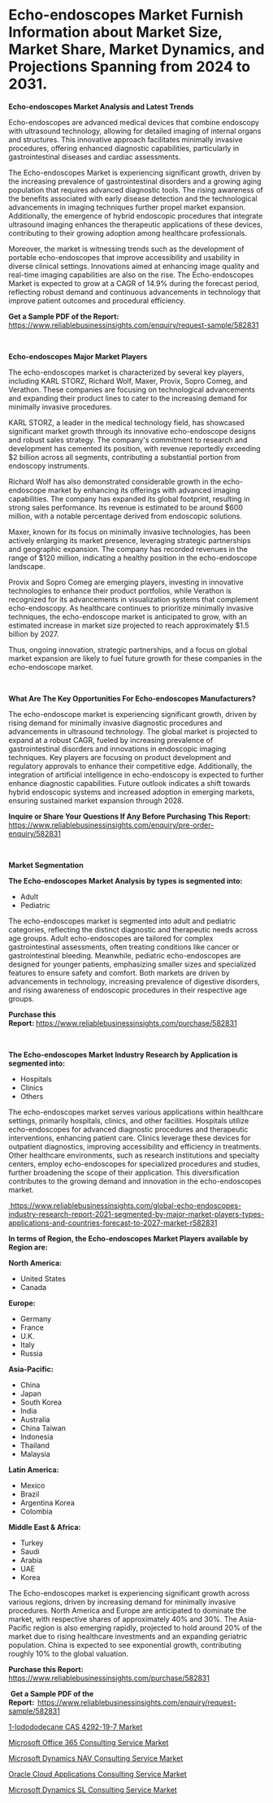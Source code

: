 <p><h1>Echo-endoscopes Market Furnish Information about Market Size, Market Share, Market Dynamics, and Projections Spanning from 2024 to 2031.</h1></p><p><strong>Echo-endoscopes Market Analysis and Latest Trends</strong></p>
<p><p>Echo-endoscopes are advanced medical devices that combine endoscopy with ultrasound technology, allowing for detailed imaging of internal organs and structures. This innovative approach facilitates minimally invasive procedures, offering enhanced diagnostic capabilities, particularly in gastrointestinal diseases and cardiac assessments. </p><p>The Echo-endoscopes Market is experiencing significant growth, driven by the increasing prevalence of gastrointestinal disorders and a growing aging population that requires advanced diagnostic tools. The rising awareness of the benefits associated with early disease detection and the technological advancements in imaging techniques further propel market expansion. Additionally, the emergence of hybrid endoscopic procedures that integrate ultrasound imaging enhances the therapeutic applications of these devices, contributing to their growing adoption among healthcare professionals.</p><p>Moreover, the market is witnessing trends such as the development of portable echo-endoscopes that improve accessibility and usability in diverse clinical settings. Innovations aimed at enhancing image quality and real-time imaging capabilities are also on the rise. The Echo-endoscopes Market is expected to grow at a CAGR of 14.9% during the forecast period, reflecting robust demand and continuous advancements in technology that improve patient outcomes and procedural efficiency.</p></p>
<p><strong>Get a Sample PDF of the Report:&nbsp;</strong> <a href="https://www.reliablebusinessinsights.com/enquiry/request-sample/582831?utm_campaign=41&utm_medium=2&utm_source=Github&utm_content=ia&utm_term=09122024&utm_id=echo-endoscopes">https://www.reliablebusinessinsights.com/enquiry/request-sample/582831</a></p>
<p>&nbsp;</p>
<p><strong>Echo-endoscopes Major Market Players</strong></p>
<p><p>The echo-endoscopes market is characterized by several key players, including KARL STORZ, Richard Wolf, Maxer, Provix, Sopro Comeg, and Verathon. These companies are focusing on technological advancements and expanding their product lines to cater to the increasing demand for minimally invasive procedures.</p><p>KARL STORZ, a leader in the medical technology field, has showcased significant market growth through its innovative echo-endoscope designs and robust sales strategy. The company's commitment to research and development has cemented its position, with revenue reportedly exceeding $2 billion across all segments, contributing a substantial portion from endoscopy instruments.</p><p>Richard Wolf has also demonstrated considerable growth in the echo-endoscope market by enhancing its offerings with advanced imaging capabilities. The company has expanded its global footprint, resulting in strong sales performance. Its revenue is estimated to be around $600 million, with a notable percentage derived from endoscopic solutions.</p><p>Maxer, known for its focus on minimally invasive technologies, has been actively enlarging its market presence, leveraging strategic partnerships and geographic expansion. The company has recorded revenues in the range of $120 million, indicating a healthy position in the echo-endoscope landscape.</p><p>Provix and Sopro Comeg are emerging players, investing in innovative technologies to enhance their product portfolios, while Verathon is recognized for its advancements in visualization systems that complement echo-endoscopy. As healthcare continues to prioritize minimally invasive techniques, the echo-endoscope market is anticipated to grow, with an estimated increase in market size projected to reach approximately $1.5 billion by 2027.</p><p>Thus, ongoing innovation, strategic partnerships, and a focus on global market expansion are likely to fuel future growth for these companies in the echo-endoscope market.</p></p>
<p>&nbsp;</p>
<p><strong>What Are The Key Opportunities For Echo-endoscopes Manufacturers?</strong></p>
<p><p>The echo-endoscope market is experiencing significant growth, driven by rising demand for minimally invasive diagnostic procedures and advancements in ultrasound technology. The global market is projected to expand at a robust CAGR, fueled by increasing prevalence of gastrointestinal disorders and innovations in endoscopic imaging techniques. Key players are focusing on product development and regulatory approvals to enhance their competitive edge. Additionally, the integration of artificial intelligence in echo-endoscopy is expected to further enhance diagnostic capabilities. Future outlook indicates a shift towards hybrid endoscopic systems and increased adoption in emerging markets, ensuring sustained market expansion through 2028.</p></p>
<p><strong>Inquire or Share Your Questions If Any Before Purchasing This Report:</strong> <a href="https://www.reliablebusinessinsights.com/enquiry/pre-order-enquiry/582831?utm_campaign=41&utm_medium=2&utm_source=Github&utm_content=ia&utm_term=09122024&utm_id=echo-endoscopes">https://www.reliablebusinessinsights.com/enquiry/pre-order-enquiry/582831</a></p>
<p>&nbsp;</p>
<p><strong>Market Segmentation</strong></p>
<p><strong>The Echo-endoscopes Market Analysis by types is segmented into:</strong></p>
<p><ul><li>Adult</li><li>Pediatric</li></ul></p>
<p><p>The echo-endoscopes market is segmented into adult and pediatric categories, reflecting the distinct diagnostic and therapeutic needs across age groups. Adult echo-endoscopes are tailored for complex gastrointestinal assessments, often treating conditions like cancer or gastrointestinal bleeding. Meanwhile, pediatric echo-endoscopes are designed for younger patients, emphasizing smaller sizes and specialized features to ensure safety and comfort. Both markets are driven by advancements in technology, increasing prevalence of digestive disorders, and rising awareness of endoscopic procedures in their respective age groups.</p></p>
<p><strong>Purchase this Report:&nbsp;</strong><a href="https://www.reliablebusinessinsights.com/purchase/582831?utm_campaign=41&utm_medium=2&utm_source=Github&utm_content=ia&utm_term=09122024&utm_id=echo-endoscopes">https://www.reliablebusinessinsights.com/purchase/582831</a></p>
<p>&nbsp;</p>
<p><strong>The Echo-endoscopes Market Industry Research by Application is segmented into:</strong></p>
<p><ul><li>Hospitals</li><li>Clinics</li><li>Others</li></ul></p>
<p><p>The echo-endoscopes market serves various applications within healthcare settings, primarily hospitals, clinics, and other facilities. Hospitals utilize echo-endoscopes for advanced diagnostic procedures and therapeutic interventions, enhancing patient care. Clinics leverage these devices for outpatient diagnostics, improving accessibility and efficiency in treatments. Other healthcare environments, such as research institutions and specialty centers, employ echo-endoscopes for specialized procedures and studies, further broadening the scope of their application. This diversification contributes to the growing demand and innovation in the echo-endoscopes market.</p></p>
<p><a href="https://www.reliablebusinessinsights.com/global-echo-endoscopes-industry-research-report-2021-segmented-by-major-market-players-types-applications-and-countries-forecast-to-2027-market-r582831?utm_campaign=41&utm_medium=2&utm_source=Github&utm_content=ia&utm_term=09122024&utm_id=echo-endoscopes">&nbsp;https://www.reliablebusinessinsights.com/global-echo-endoscopes-industry-research-report-2021-segmented-by-major-market-players-types-applications-and-countries-forecast-to-2027-market-r582831</a></p>
<p><strong>In terms of Region, the Echo-endoscopes Market Players available by Region are:</strong></p>
<p>
    <p> <strong> North America: </strong>
        <ul>
            <li>United States</li>
            <li>Canada</li>
        </ul>
        </p> 
    <p> <strong> Europe: </strong>
        <ul>
            <li>Germany</li>
            <li>France</li>
            <li>U.K.</li>
            <li>Italy</li>
            <li>Russia</li>
        </ul>
        </p> 
    <p> <strong> Asia-Pacific: </strong>
        <ul>
            <li>China</li>
            <li>Japan</li>
            <li>South Korea</li>
            <li>India</li>
            <li>Australia</li>
            <li>China Taiwan</li>
            <li>Indonesia</li>
            <li>Thailand</li>
            <li>Malaysia</li>
        </ul>
        </p> 
    <p> <strong> Latin America: </strong>
        <ul>
            <li>Mexico</li>
            <li>Brazil</li>
            <li>Argentina Korea</li>
            <li>Colombia</li>
        </ul>
        </p> 
    <p> <strong> Middle East & Africa: </strong>
        <ul>
            <li>Turkey</li>
            <li>Saudi</li>
            <li>Arabia</li>
            <li>UAE</li>
            <li>Korea</li>
        </ul>
    </p>
    </p>
<p><p>The Echo-endoscopes market is experiencing significant growth across various regions, driven by increasing demand for minimally invasive procedures. North America and Europe are anticipated to dominate the market, with respective shares of approximately 40% and 30%. The Asia-Pacific region is also emerging rapidly, projected to hold around 20% of the market due to rising healthcare investments and an expanding geriatric population. China is expected to see exponential growth, contributing roughly 10% to the global valuation.</p></p>
<p><strong>Purchase this Report: </strong><a href="https://www.reliablebusinessinsights.com/purchase/582831?utm_campaign=41&utm_medium=2&utm_source=Github&utm_content=ia&utm_term=09122024&utm_id=echo-endoscopes">https://www.reliablebusinessinsights.com/purchase/582831</a></p>
<p>&nbsp;<strong>Get a Sample PDF of the Report:&nbsp;&nbsp;</strong><a href="https://www.reliablebusinessinsights.com/enquiry/request-sample/582831?utm_campaign=41&utm_medium=2&utm_source=Github&utm_content=ia&utm_term=09122024&utm_id=echo-endoscopes">https://www.reliablebusinessinsights.com/enquiry/request-sample/582831</a></p>
<p><strong></strong></p>
<p><p><a href="https://github.com/nicoletavirag/Market-Research-Report-List-5/blob/main/1-iodododecane-cas-4292-19-7-market.md?utm_campaign=41&utm_medium=2&utm_source=Github&utm_content=ia&utm_term=09122024&utm_id=echo-endoscopes">1-Iodododecane CAS 4292-19-7 Market</a></p><p><a href="https://www.linkedin.com/pulse/microsoft-office-365-consulting-service-market-trends-forecast-t5y3e?utm_campaign=41&utm_medium=2&utm_source=Github&utm_content=ia&utm_term=09122024&utm_id=echo-endoscopes">Microsoft Office 365 Consulting Service Market</a></p><p><a href="https://www.linkedin.com/pulse/microsoft-dynamics-nav-consulting-service-market-size-share-analysis-vpf4e?utm_campaign=41&utm_medium=2&utm_source=Github&utm_content=ia&utm_term=09122024&utm_id=echo-endoscopes">Microsoft Dynamics NAV Consulting Service Market</a></p><p><a href="https://www.linkedin.com/pulse/data-global-oracle-cloud-applications-consulting-service-markets-qbg7f?utm_campaign=41&utm_medium=2&utm_source=Github&utm_content=ia&utm_term=09122024&utm_id=echo-endoscopes">Oracle Cloud Applications Consulting Service Market</a></p><p><a href="https://www.linkedin.com/pulse/microsoft-dynamics-sl-consulting-service-market-overview-yk16e?utm_campaign=41&utm_medium=2&utm_source=Github&utm_content=ia&utm_term=09122024&utm_id=echo-endoscopes">Microsoft Dynamics SL Consulting Service Market</a></p></p>